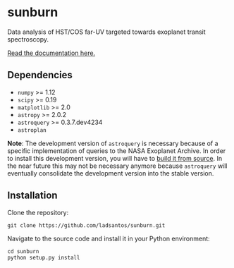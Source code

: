 # sunburn
Data analysis of HST/COS far-UV targeted towards exoplanet transit spectroscopy.

[Read the documentation here.](http://sunburn.readthedocs.io/)

Dependencies
------------

* `numpy` >= 1.12
* `scipy` >= 0.19
* `matplotlib` >= 2.0
* `astropy` >= 2.0.2
* `astroquery` >= 0.3.7.dev4234
* `astroplan`

**Note**: The development version of `astroquery` is necessary because of a specific implementation of queries to the NASA Exoplanet Archive. In order to install this development version, you will have to [build it from source](http://astroquery.readthedocs.io/en/latest/#building-from-source). In the near future this may not be necessary anymore because `astroquery` will eventually consolidate the development version into the stable version.

Installation
------------
Clone the repository:

    git clone https://github.com/ladsantos/sunburn.git

Navigate to the source code and install it in your Python environment:

    cd sunburn
    python setup.py install